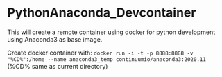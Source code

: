 # PythonAnaconda_Devcontainer
This will create a remote container using docker for python development using Anaconda3 as base image.

Create docker container with:
  `docker run -i -t -p 8888:8888 -v "%CD%":/home --name anaconda3_temp continuumio/anaconda3:2020.11`
  (%CD% same as current directory)
  
